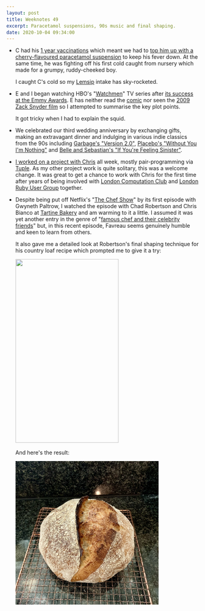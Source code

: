 ```yaml
---
layout: post
title: Weeknotes 49
excerpt: Paracetamol suspensions, 90s music and final shaping.
date: 2020-10-04 09:34:00
---
```

*   C had his [1 year vaccinations](https://www.nhs.uk/conditions/vaccinations/NHS-vaccinations-and-when-to-have-them/) which meant we had to [top him up with a cherry-flavoured paracetamol suspension](https://www.gov.uk/government/publications/menb-vaccine-and-paracetamol) to keep his fever down. At the same time, he was fighting off his first cold caught from nursery which made for a grumpy, ruddy-cheeked boy.

    I caught C's cold so my [Lemsip](https://www.lemsip.co.uk) intake has sky-rocketed.

*   E and I began watching HBO's "[Watchmen](https://www.hbo.com/watchmen)" TV series after [its success at the Emmy Awards](https://www.imdb.com/title/tt7049682/awards). E has neither read the [comic](https://en.wikipedia.org/wiki/Watchmen) nor seen the [2009 Zack Snyder film](https://www.imdb.com/title/tt0409459/) so I attempted to summarise the key plot points.

    It got tricky when I had to explain the squid.

*   We celebrated our third wedding anniversary by exchanging gifts, making an extravagant dinner and indulging in various indie classics from the 90s including [Garbage's "Version 2.0"](https://en.wikipedia.org/wiki/Version_2.0), [Placebo's "Without You I'm Nothing"](https://en.wikipedia.org/wiki/Without_You_I%27m_Nothing_(Placebo_album)) and [Belle and Sebastian's "If You're Feeling Sinister"](https://en.wikipedia.org/wiki/If_You%27re_Feeling_Sinister).

*   [I worked on a project with Chris](https://blog.chrislowis.co.uk/2020/10/03/weeknotes.html) all week, mostly pair-programming via [Tuple](https://tuple.app). As my other project work is quite solitary, this was a welcome change. It was great to get a chance to work with Chris for the first time after years of being involved with [London Computation Club](https://london.computation.club) and [London Ruby User Group](https://lrug.org) together.

*   Despite being put off Netflix's "[The Chef Show](https://thechefshow.com)" by its first episode with Gwyneth Paltrow, I watched the episode with Chad Robertson and Chris Bianco at [Tartine Bakery](https://tartinebakery.com) and am warming to it a little. I assumed it was yet another entry in the genre of "[famous chef and their celebrity friends](/2020/03/08/weeknotes-19/)" but, in this recent episode, Favreau seems genuinely humble and keen to learn from others.

    It also gave me a detailed look at Robertson's final shaping technique for his country loaf recipe which prompted me to give it a try:

    <p class="center"><img src="/i/final-shaping.gif" width="270" height="480" alt></p>


    And here's the result:

    <p class="center"><img src="/i/tartine-loaf.jpg" width="375" height="375" alt></p>
